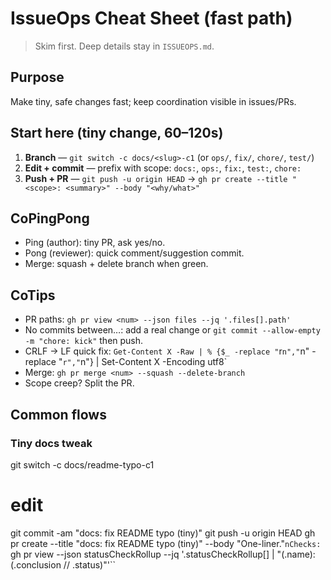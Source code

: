 # IssueOps Cheat Sheet (fast path)

> Skim first. Deep details stay in `ISSUEOPS.md`.

## Purpose
Make tiny, safe changes fast; keep coordination visible in issues/PRs.

## Start here (tiny change, 60–120s)
1. **Branch** — `git switch -c docs/<slug>-c1` (or `ops/`, `fix/`, `chore/`, `test/`)
2. **Edit + commit** — prefix with scope: `docs:`, `ops:`, `fix:`, `test:`, `chore:`
3. **Push + PR** — `git push -u origin HEAD` → `gh pr create --title "<scope>: <summary>" --body "<why/what>"`

## CoPingPong
- Ping (author): tiny PR, ask yes/no.
- Pong (reviewer): quick comment/suggestion commit.
- Merge: squash + delete branch when green.

## CoTips
- PR paths: `gh pr view <num> --json files --jq '.files[].path'`
- No commits between…: add a real change or `git commit --allow-empty -m "chore: kick"` then push.
- CRLF → LF quick fix: `Get-Content X -Raw | % {$_ -replace "`r`n","`n" -replace "`r","`n"} | Set-Content X -Encoding utf8`
- Merge: `gh pr merge <num> --squash --delete-branch`
- Scope creep? Split the PR.

## Common flows
### Tiny docs tweak
git switch -c docs/readme-typo-c1
# edit
git commit -am "docs: fix README typo (tiny)"
git push -u origin HEAD
gh pr create --title "docs: fix README typo (tiny)" --body "One-liner."`nChecks: `gh pr view --json statusCheckRollup --jq '.statusCheckRollup[] | "\(.name): \(.conclusion // .status)"'``
